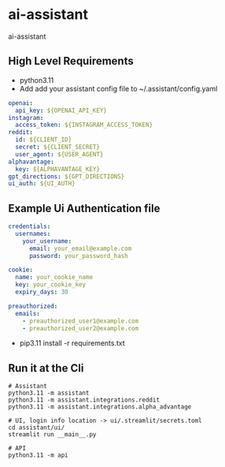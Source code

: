 # ai-assistant
ai-assistant


## High Level Requirements
- python3.11
- Add add your assistant config file to ~/.assistant/config.yaml
```yaml
openai:
  api_key: ${OPENAI_API_KEY}
instagram:
  access_token: ${INSTAGRAM_ACCESS_TOKEN}
reddit:
  id: ${CLIENT_ID}
  secret: ${CLIENT_SECRET}
  user_agent: ${USER_AGENT}
alphavantage:
  key: ${ALPHAVANTAGE_KEY}
gpt_directions: ${GPT_DIRECTIONS}
ui_auth: ${UI_AUTH}
```

## Example Ui Authentication file
```yaml
credentials:
  usernames:
    your_username:
      email: your_email@example.com
      password: your_password_hash

cookie:
  name: your_cookie_name
  key: your_cookie_key
  expiry_days: 30

preauthorized:
  emails:
    - preauthorized_user1@example.com
    - preauthorized_user2@example.com
```


- pip3.11 install -r requirements.txt

## Run it at the Cli
```shell
# Assistant
python3.11 -m assistant
python3.11 -m assistant.integrations.reddit
python3.11 -m assistant.integrations.alpha_advantage

# UI, login info location -> ui/.streamlit/secrets.toml
cd assistant/ui/
streamlit run __main__.py

# API
python3.11 -m api
```

